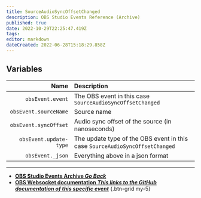 ```yaml
---
title: SourceAudioSyncOffsetChanged
description: OBS Studio Events Reference (Archive)
published: true
date: 2022-10-29T22:25:47.419Z
tags: 
editor: markdown
dateCreated: 2022-06-28T15:18:29.858Z
---
```


## Variables

Name | Description
----:|:------------
`obsEvent.event` | The OBS event in this case `SourceAudioSyncOffsetChanged`
`obsEvent.sourceName` | Source name
`obsEvent.syncOffset` | Audio sync offset of the source (in nanoseconds)
`obsEvent.update-type` | The update type of the OBS event in this case `SourceAudioSyncOffsetChanged`
`obsEvent._json` | Everything above in a json format

---

- [<i class="mdi mdi-chevron-left"></i>**OBS Studio Events Archive *Go Back***](/Broadcasters/OBS/Archive/Events)
- [<i class="mdi mdi-github"></i> **OBS Websocket documentation *This links to the GitHub documentation of this specific event***](https://github.com/obsproject/obs-websocket/blob/4.x-current/docs/generated/protocol.md#sourceaudiosyncoffsetchanged)
{.btn-grid my-5}
